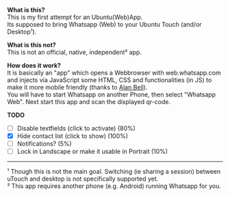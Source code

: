 **What is this?**<br />
This is my first attempt for an Ubuntu(Web)App.<br />
Its supposed to bring Whatsapp (Web) to your Ubuntu Touch (and/or Desktop¹).

**What is this not?**<br />
This is not an official, native, independent² app.

**How does it work?**<br />
It is basically an "app" which opens a Webbrowser with web.whatsapp.com and injects via JavaScript some HTML, CSS and functionalities (in JS) to make it more mobile friendly (thanks to <a href='https://lists.launchpad.net/ubuntu-phone/msg12024.html'>Alan Bell</a>).<br />
You will have to start Whatsapp on another Phone, then select "Whatsapp Web". Next start this app and scan the displayed qr-code.


**TODO**
- [ ] Disable textfields (click to activate) (80%)
- [x] Hide contact list (click to show) (100%)
- [ ] Notifications? (5%)
- [ ] Lock in Landscape or make it usable in Portrait (10%)

<hr />


¹ Though this is not the main goal. Switching (ie sharing a session) between uTouch and desktop is not specifically supported yet.<br />
² This app requires another phone (e.g. Android) running Whatsapp for you.<br />
